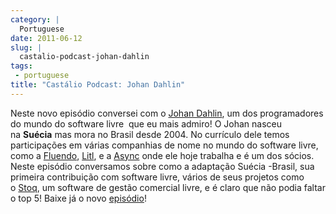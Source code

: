```yaml
---
category: |
  Portuguese
date: 2011-06-12
slug: |
  castalio-podcast-johan-dahlin
tags:
 - portuguese
title: "Castálio Podcast: Johan Dahlin"
---
```


Neste novo episódio conversei com o [Johan
Dahlin](http://blogs.gnome.org/johan), um dos programadores do mundo do
software livre  que eu mais admiro! O Johan nasceu na **Suécia** mas
mora no Brasil desde 2004. No currículo dele temos participações em
várias companhias de nome no mundo do software livre, como
a [Fluendo](http://www.fluendo.com/), [Litl](http://litl.com/), e
a [Async](http://www.async.com.br/) onde ele hoje trabalha e é um dos
sócios. Neste episódio conversamos sobre como a adaptação Suécia
-Brasil, sua primeira contribuição com software livre, vários de seus
projetos como o [Stoq](http://www.stoq.com.br/pt-br), um software de
gestão comercial livre, e é claro que não podia faltar o top 5! Baixe já
o novo [episódio](http://wp.me/p1mMfJ-C)!
